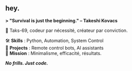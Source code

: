 ## hey.

**> "Survival is just the beginning." – Takeshi Kovacs**

👾 Taks-69, codeur par nécessité, créateur par conviction.

🛠️ **Skills** : Python, Automation, System Control  
📡 **Projects** : Remote control bots, AI assistants  
🔐 **Mission** : Minimalisme, efficacité, résultats.

***No frills. Just code.***
